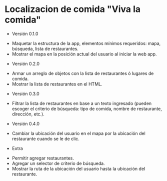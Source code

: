 # Localizacion de comida "Viva la comida"
- Versión 0.1.0 
* Maquetar la estructura de la app, elementos mínimos requeridos: mapa, búsqueda, lista de restaurantes.
* Mostrar el mapa en la posición actual del usuario al iniciar la web app.
- Versión 0.2.0
* Armar un arreglo de objetos con la lista de restaurantes ó lugares de comida.
* Mostrar la lista de restaurantes en el HTML.
- Versión 0.3.0
* Filtrar la lista de restaurantes en base a un texto ingresado (pueden escoger el criterio de búsqueda: tipo de comida, nombre de restaurante, dirección, etc.).
- Versión 0.4.0
* Cambiar la ubicación del usuario en el mapa por la ubicación del restaurante cuando se le de clic.
- Extra
* Permitir agregar restaurantes.
* Agregar un selector de criterio de búsqueda.
* Mostrar la ruta de la ubicación del usuario hasta la ubicación del restaurante.
